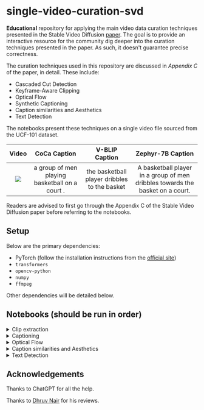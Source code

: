 # single-video-curation-svd

**Educational** repository for applying the main video data curation techniques presented in the Stable Video Diffusion [paper](https://arxiv.org/abs/2311.15127). The goal is to provide an interactive resource for the community dig deeper into the curation techniques presented in the paper. As such, it doesn't guarantee precise correctness. 

The curation techniques used in this repository are discussed in _Appendix C_ of the paper, in detail. These include:

* Cascaded Cut Detection
* Keyframe-Aware Clipping
* Optical Flow
* Synthetic Captioning
* Caption similarities and Aesthetics
* Text Detection

The notebooks present these techniques on a single video file sourced from the UCF-101 dataset. 

| **Video** | **CoCa Caption** | **V-BLIP Caption** | **Zephyr-7B Caption** |
|:------------:|:-----:|:------------:|:-----:|
|  ![](https://huggingface.co/datasets/sayakpaul/sample-datasets/resolve/main/Basketball.gif) |  a group of men playing basketball on a court .  | the basketball player dribbles to the basket | A basketball player in a group of men dribbles towards the basket on a court. |

Readers are advised to first go through the Appendix C of the Stable Video Diffusion paper before referring to the notebooks.

## Setup 

Below are the primary dependencies:

* PyTorch (follow the installation instructions from the [official site](https://pytorch.org/))
* `transformers`
* `opencv-python`
* `numpy`
* `ffmpeg`

Other dependencies will be detailed below.

## Notebooks (should be run in order)

<details>
<summary>Clip extraction</summary>

Refer to the `video_preprocessing_clip_extraction.ipynb` notebook for this. You'd need to install the `scenedetect` library from here: https://github.com/Breakthrough/PySceneDetect. This shows both cascaded cut detection and keyframe-aware clipping. At the end of the notebook, you should expect to see different clips extracted from the provided video.

</details>

<details>
<summary>Captioning</summary>

`video_preprocessing_captioning.ipynb` presents synthetic captioning from a single video clip. 

This uses three models:

* CoCa (relies on `open_clip`)
* V-BLIP (relies on [EILEV](https://github.com/yukw777/EILEV))
* Zephyr-7B (relies on `transformers`)

We had to apply some corrections to `eilev` to make it work. The correction patch can be found [here](./correction_patches/corrections_eilev.patch).

</details>

<details>
<summary>Optical Flow</summary>

`video_preprocessing_optical_flow_score.ipynb` notebook shows the optical flow score computation only using the Farneback algorithm. It doesn't, however, show [RAFT](https://arxiv.org/abs/2003.12039).

</details>

<details>
<summary>Caption similarities and Aesthetics</summary>

This is straightforward and is implemented in the `video_preprocessing_similarity_aesthetics.ipynb` notebook.

</details>

<details>
<summary>Text Detection</summary>

Refer to the `video_preprocessing_text_detection.ipynb` notebook for this. We use a wrapper library called `craft_text_detector` ([repository](https://github.com/fcakyon/craft-text-detector)) for this as it provides a handy package around the CRAFT text detection model. However, to make it work, we had to do some changes. The patch can be found [here](./correction_patches/corrections_craft.patch).

</details>

## Acknowledgements

Thanks to ChatGPT for all the help.

Thanks to [Dhruv Nair](https://github.com/DN6) for his reviews. 